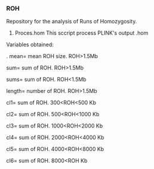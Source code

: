 ### ROH

Repository for the analysis of Runs of Homozygosity.


1. Proces.hom
  This sccript process PLINK's output .hom
  
  Variables obtained:
  
   . mean= mean ROH size. ROH>1.5Mb
    
   sum= sum of ROH. ROH>1.5Mb
    
   sums= sum of ROH. ROH<1.5Mb
    
   length= number of ROH. ROH>1.5Mb
    
   cl1= sum of ROH. 300<ROH<500 Kb
    
   cl2= sum of ROH. 500<ROH<1000 Kb
    
   cl3= sum of ROH. 1000<ROH<2000 Kb
    
   cl4= sum of ROH. 2000<ROH<4000 Kb
    
   cl5= sum of ROH. 4000<ROH<8000 Kb
    
   cl6= sum of ROH. 8000<ROH Kb
      

